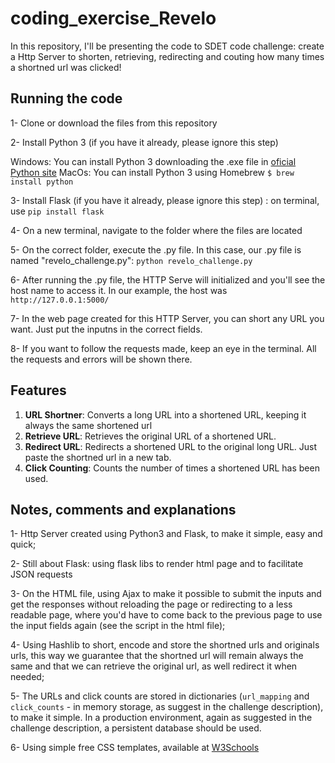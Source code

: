 # coding_exercise_Revelo
In this repository, I'll be presenting the code to SDET code challenge: create a Http Server to shorten, retrieving, redirecting and couting how many times a shortned url was clicked!

## Running the code

1- Clone or download the files from this repository

2- Install Python 3 (if you have it already, please ignore this step)

Windows: You can install Python 3 downloading the .exe file in [oficial Python site](https://www.python.org/downloads/)
MacOs: You can install Python 3 using Homebrew `$ brew install python`

3- Install Flask (if you have it already, please ignore this step) : on terminal, use `pip install flask`

4- On a new terminal, navigate to the folder where the files are located

5- On the correct folder, execute the .py file. In this case, our .py file is named "revelo_challenge.py": `python revelo_challenge.py`

6- After running the .py file, the HTTP Serve will initialized and you'll see the host name to access it. In our example, the host was `http://127.0.0.1:5000/`

7- In the web page created for this HTTP Server, you can short any URL you want. Just put the inputns in the correct fields.

8- If you want to follow the requests made, keep an eye in the terminal. All the requests and errors will be shown there.


## Features

1. **URL Shortner**: Converts a long URL into a shortened URL, keeping it always the same shortened url
2. **Retrieve URL**: Retrieves the original URL of a shortened URL.
3. **Redirect URL**: Redirects a shortened URL to the original long URL. Just paste the shortned url in a new tab.
4. **Click Counting**: Counts the number of times a shortened URL has been used.


## Notes, comments and explanations

1- Http Server created using Python3 and Flask, to make it simple, easy and quick;

2- Still about Flask: using flask libs to render html page and to facilitate JSON requests

3- On the HTML file, using Ajax to make it possible to submit the inputs and get the responses without reloading the page or redirecting to a less readable page, where you'd have to come back to the previous page to use the input fields again (see the script in the html file); 

4- Using Hashlib to short, encode and store the shortned urls and originals urls, this way we guarantee that the shortned url will remain always the same and that we can retrieve the original url, as well redirect it when needed;

5- The URLs and click counts are stored in dictionaries (`url_mapping` and `click_counts` -  in memory storage, as suggest in the challenge description), to make it simple. In a production environment, again as suggested in the challenge description, a persistent database should be used.

6- Using simple free CSS templates, available at [W3Schools](https://www.w3schools.com/w3css/tryit.asp?filename=tryw3css_templates_cv&stacked=h)

